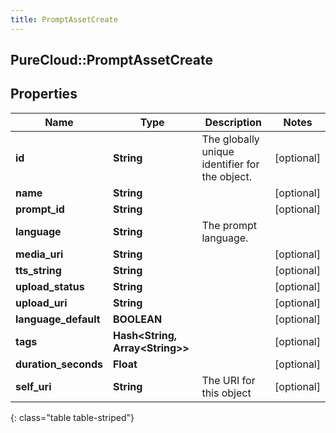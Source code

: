 ```yaml
---
title: PromptAssetCreate
---
```

## PureCloud::PromptAssetCreate

## Properties

|Name | Type | Description | Notes|
|------------ | ------------- | ------------- | -------------|
| **id** | **String** | The globally unique identifier for the object. | [optional] |
| **name** | **String** |  | [optional] |
| **prompt_id** | **String** |  | [optional] |
| **language** | **String** | The prompt language. | |
| **media_uri** | **String** |  | [optional] |
| **tts_string** | **String** |  | [optional] |
| **upload_status** | **String** |  | [optional] |
| **upload_uri** | **String** |  | [optional] |
| **language_default** | **BOOLEAN** |  | [optional] |
| **tags** | **Hash&lt;String, Array&lt;String&gt;&gt;** |  | [optional] |
| **duration_seconds** | **Float** |  | [optional] |
| **self_uri** | **String** | The URI for this object | [optional] |
{: class="table table-striped"}


